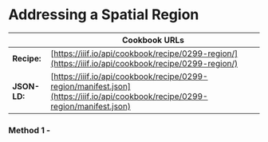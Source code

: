 # Addressing a Spatial Region
|              | **Cookbook URLs** |
|--------------|-------------------|
| **Recipe:**  | [https://iiif.io/api/cookbook/recipe/0299-region/](https://iiif.io/api/cookbook/recipe/0299-region/) |
| **JSON-LD:** | [https://iiif.io/api/cookbook/recipe/0299-region/manifest.json](https://iiif.io/api/cookbook/recipe/0299-region/manifest.json) |

### Method 1 - 
